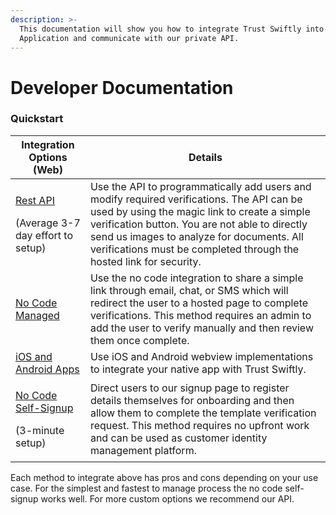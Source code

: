 ```yaml
---
description: >-
  This documentation will show you how to integrate Trust Swiftly into your Web
  Application and communicate with our private API.
---
```


# Developer Documentation

### Quickstart

| Integration Options (Web)                                                                                                         | Details                                                                                                                                                                                                                                                                                                          |
| --------------------------------------------------------------------------------------------------------------------------------- | ---------------------------------------------------------------------------------------------------------------------------------------------------------------------------------------------------------------------------------------------------------------------------------------------------------------- |
| <p><a href="getting-an-api-key.md">Rest API</a></p><p> (Average 3-7 day effort to setup)</p>                                      | Use the API to programmatically add users and modify required verifications. The API can be used by using the magic link to create a simple verification button. You are not able to directly send us images to analyze for documents. All verifications must be completed through the hosted link for security. |
| [No Code Managed](hosted/share-hosted-link.md)                                                                                    | Use the no code integration to share a simple link through email, chat, or SMS which will redirect the user to a hosted page to complete verifications. This method requires an admin to add the user to verify manually and then review them once complete.                                                     |
| [iOS and Android Apps](web/webview-ios-and-android.md)                                                                            | Use iOS and Android webview implementations to integrate your native app with Trust Swiftly.                                                                                                                                                                                                                     |
| <p><a href="self-sign-up-and-create-autofill/configure-self-verifications.md">No Code Self-Signup</a> </p><p>(3-minute setup)</p> | Direct users to our signup page to register details themselves for onboarding and then allow them to complete the template verification request. This method requires no upfront work and can be used as customer identity management platform.                                                                  |

Each method to integrate above has pros and cons depending on your use case. For the simplest and fastest to manage process the no code self-signup works well. For more custom options we recommend our API.
